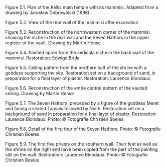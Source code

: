 Figure 5.1. Plan of the Kellis main temple with its mammisi. Adapted from a drawing by Jarosław Dobrowolski (1996)

Figure 5.2. View of the rear wall of the mammisi after excavation

Figure 5.3. Reconstruction of the northwestern corner of the mammisi, showing the niche in the rear wall and the Seven Hathors in the upper register of the vault. Drawing by Martin Hense

Figure 5.4. Painted apron from the aedicula niche in the back wall of the mammisi. Restoration: Edwige Brida

Figure 5.5. Ceiling pattern from the northern half of the shrine with a goddess supporting the sky. Restoration set on a background of sand, in preparation for a final layer of plaster. Restoration: Laurence Blondaux

Figure 5.6. Reconstruction of the entire central pattern of the vaulted ceiling. Drawing by Martin Hense

Figure 5.7. The Seven Hathors, preceded by a figure of the goddess Meret and facing a seated Tapsais followed by Neith. Restoration set on a background of sand in preparation for a final layer of plaster. Restoration: Laurence Blondaux. Photo: © Fotografie Christien Boeles

Figure 5.8. Detail of the first four of the Seven Hathors. Photo: © Fotografie Christien Boeles

Figure 5.9. The first five priests on the southern wall. Their feet as well as the shrine on the right end have been copied from the part of the painting still on the wall. Restoration: Laurence Blondaux. Photo: © Fotografie Christien Boeles
